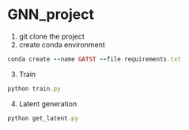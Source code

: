 # GNN_project
1. git clone the project
2. create conda environment
```ruby
conda create --name GATST --file requirements.txt
```
3. Train
```ruby
python train.py
```
4. Latent generation
```ruby
python get_latent.py
```
